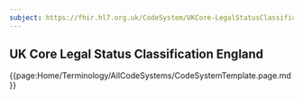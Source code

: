 ```yaml
---
subject: https://fhir.hl7.org.uk/CodeSystem/UKCore-LegalStatusClassificationEngland
---
```

## UK Core Legal Status Classification England

{{page:Home/Terminology/AllCodeSystems/CodeSystemTemplate.page.md}}